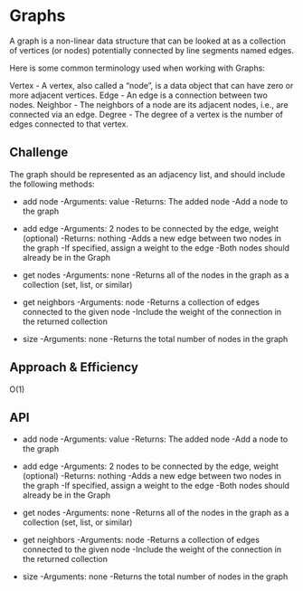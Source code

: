 # Graphs

A graph is a non-linear data structure that can be looked at as a collection of vertices (or nodes) potentially connected by line segments named edges.

Here is some common terminology used when working with Graphs:

Vertex - A vertex, also called a “node”, is a data object that can have zero or more adjacent vertices.
Edge - An edge is a connection between two nodes.
Neighbor - The neighbors of a node are its adjacent nodes, i.e., are connected via an edge.
Degree - The degree of a vertex is the number of edges connected to that vertex.

## Challenge

The graph should be represented as an adjacency list, and should include the following methods:

* add node
    -Arguments: value
    -Returns: The added node
    -Add a node to the graph

* add edge
    -Arguments: 2 nodes to be connected by the edge, weight    (optional)
    -Returns: nothing
    -Adds a new edge between two nodes in the graph
    -If specified, assign a weight to the edge
    -Both nodes should already be in the Graph

* get nodes
    -Arguments: none
    -Returns all of the nodes in the graph as a collection (set, list, or similar)

* get neighbors
    -Arguments: node
    -Returns a collection of edges connected to the given node
        -Include the weight of the connection in the returned collection

* size
    -Arguments: none
    -Returns the total number of nodes in the graph

## Approach & Efficiency

O(1)

## API

* add node
    -Arguments: value
    -Returns: The added node
    -Add a node to the graph

* add edge
    -Arguments: 2 nodes to be connected by the edge, weight    (optional)
    -Returns: nothing
    -Adds a new edge between two nodes in the graph
    -If specified, assign a weight to the edge
    -Both nodes should already be in the Graph

* get nodes
    -Arguments: none
    -Returns all of the nodes in the graph as a collection (set, list, or similar)

* get neighbors
    -Arguments: node
    -Returns a collection of edges connected to the given node
        -Include the weight of the connection in the returned collection

* size
    -Arguments: none
    -Returns the total number of nodes in the graph